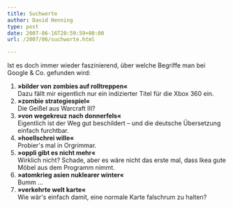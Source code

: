 ```yaml
---
title: Suchworte
author: David Henning
type: post
date: 2007-06-16T20:59:59+00:00
url: /2007/06/suchworte.html

---
```

Ist es doch immer wieder faszinierend, über welche Begriffe man bei Google & Co. gefunden wird:

  1. **»bilder von zombies auf rolltreppen«**  
    Dazu fällt mir eigentlich nur ein indizierter Titel für die Xbox 360 ein.
  2. **»zombie strategiespiel«**  
    Die Geißel aus Warcraft III?
  3. **»von wegekreuz nach donnerfels«**  
    Eigentlich ist der Weg gut beschildert &#8211; und die deutsche Übersetzung einfach furchtbar.
  4. **»hoellschrei wille«**  
    Probier&apos;s mal in Orgrimmar.
  5. **»oppli gibt es nicht mehr«**  
    Wirklich nicht? Schade, aber es wäre nicht das erste mal, dass Ikea gute Möbel aus dem Programm nimmt.
  6. **»atomkrieg asien nuklearer winter«**  
    Bumm &#8230;
  7. **»verkehrte welt karte«**  
    Wie wär&apos;s einfach damit, eine normale Karte falschrum zu halten?